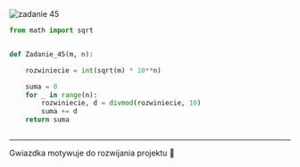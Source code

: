 <picture>
  <source srcset="../../srt/zbior_zadan/45.png" media="(prefers-color-scheme: light)">
  <source srcset="../../srt/zbior_zadan/black_45.png" media="(prefers-color-scheme: dark)">
  <img src="../../srt/zbior_zadan/black_45.png" alt="zadanie 45">
</picture>

```python
from math import sqrt


def Zadanie_45(m, n):

    rozwiniecie = int(sqrt(m) * 10**n)

    suma = 0
    for _ in range(n):
        rozwiniecie, d = divmod(rozwiniecie, 10)
        suma += d
    return suma



```

---
Gwiazdka motywuje do rozwijania projektu 🚀
